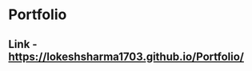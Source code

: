 # Portfolio

## Link - <a href="https://lokeshsharma1703.github.io/Portfolio/" target="_blank">https://lokeshsharma1703.github.io/Portfolio/</a>
